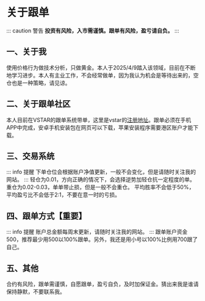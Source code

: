 # 关于跟单

::: caution 警告
**投资有风险，入市需谨慎。跟单有风险，盈亏请自负。**
:::

## 一、关于我
使用价格行为做技术分析，只做黄金。本人于2025/4/9踏入该领域，目前在不断地学习进步。本人有主业工作，不会经常做单，因为我认为机会是等待出来的，空仓也是一种策略，请见谅。

## 二、关于跟单社区
本人目前在VSTAR的跟单系统带单，这里是vstar的[注册地址](https://wp.vs6008.com/sign-page/?lang=zh_CN&inviteCode=lbobtgti)。跟单必须在手机APP中完成，安卓手机安装包在网页可以下载，苹果安装程序需要港区账户才能下载。

## 三、交易系统
::: info 提醒
下单仓位会根据账户净值更新，一般不会变化，但是请随时关注我的网站。
:::
轻仓为0.01，方向正确的情况下，会选择逆势加轻仓抗一定程度的单。
重仓为0.02-0.03，单单带止损，但是一般不会重仓。
平均胜率不会低于50%，平均盈亏比不会低于2:1，不要在意一时的亏损。

## 四、跟单方式【重要】
::: info 提醒
 账户总金额每周末更新，请随时关注我的网站。
:::
跟单账户资金500，推荐最少用500以100%跟单。另外，我还是用小号以100%比例用700跟了自己。

## 五、其他
合约有风险，跟单需谨慎，自愿跟单，盈亏自负，及时加保证金。猜出来我是谁请保持静默，不要联系我。